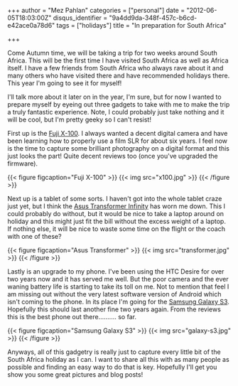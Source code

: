 +++
author = "Mez Pahlan"
categories = ["personal"]
date = "2012-06-05T18:03:00Z"
disqus_identifier = "9a4dd9da-348f-457c-b6cd-e42ace0a78d6"
tags = ["holidays"]
title = "In preparation for South Africa"

+++

Come Autumn time, we will be taking a trip for two weeks around South Africa. This will be the first time I have visited
South Africa as well as Africa itself. I have a few friends from South Africa who always rave about it and many others
who have visited there and have recommended holidays there. This year I'm going to see it for myself!

<!--more-->

I'll talk more about it later on in the year, I'm sure, but for now I wanted to prepare myself by eyeing out three
gadgets to take with me to make the trip a truly fantastic experience. Note, I could probably just take nothing and it
will be cool, but I'm pretty geeky so I can't resist!

First up is the [Fuji X-100](http://www.finepix-x100.com/). I always wanted a decent digital camera and have been
learning how to properly use a film SLR for about six years. I feel now is the time to capture some brilliant
photography on a digital format and this just looks the part! Quite decent reviews too (once you've upgraded the
firmware).

{{< figure figcaption="Fuji X-100" >}}
    {{< img src="x100.jpg" >}}
{{< /figure >}}

Next up is a tablet of some sorts. I haven't got into the whole tablet craze just yet, but I think the [Asus Transformer
Infinity](http://eee.asus.com/eeepad/transformer-infinity/features/) has worn me down. This I could probably do without,
but it would be nice to take a laptop around on holiday and this might just fit the bill without the excess weight of a
laptop. If nothing else, it will be nice to waste some time on the flight or the coach with one of these?

{{< figure figcaption="Asus Transformer" >}}
    {{< img src="transformer.jpg" >}}
{{< /figure >}}

Lastly is an upgrade to my phone. I've been using the HTC Desire for over two years now and it has served me well. But
the poor camera and the ever waning battery life is starting to take its toll on me. Not to mention that feel I am
missing out without the very latest software version of Android which isn't coming to the phone. In its place I'm going
for the [Samsung Galaxy S3](http://www.samsung.com/uk/consumer/mobile-devices/smartphones/android/GT-I9300MBDBTU).
Hopefully this should last another fine two years again. From the reviews this is the best phone out there.......... so
far.

{{< figure figcaption="Samsung Galaxy S3" >}}
    {{< img src="galaxy-s3.jpg" >}}
{{< /figure >}}

Anyways, all of this gadgetry is really just to capture every little bit of the South Africa holiday as I can. I want to
share all this with as many people as possible and finding an easy way to do that is key. Hopefully I'll get you show
you some great pictures and blog posts!
